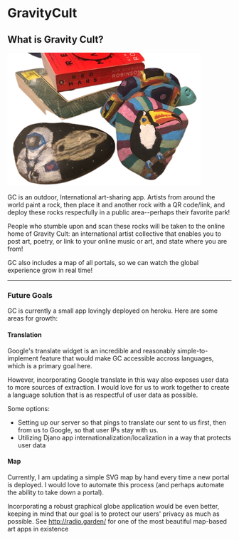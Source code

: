 # GravityCult

## What is Gravity Cult?

!['test'](https://github.com/eggsmayhem/GravityCult/blob/main/promotional/GCstonesnobacksmall.png)

GC is an outdoor, International art-sharing app. Artists from around the world paint a rock, then place it and another rock with a QR code/link, and deploy these rocks respecfully in a public area--perhaps their favorite park!

People who stumble upon and scan these rocks will be taken to the online home of Gravity Cult: an international artist collective that enables you to post art, poetry, or link to your online music or art, and state where you are from!

GC also includes a map of all portals, so we can watch the global experience grow in real time!

---

### Future Goals

GC is currently a small app lovingly deployed on heroku. Here are some areas for growth:

#### Translation

Google's translate widget is an incredible and reasonably simple-to-implement feature that would make GC accessible accross languages, which is a primary goal here.

However, incorporating Google translate in this way also exposes user data to more sources of extraction. I would love for us to work together to create a language solution that is as respectful of user data as possible.

Some options:
* Setting up our server so that pings to translate our sent to us first, then from us to Google, so that user IPs stay with us.
* Utilizing Djano app internationalization/localization in a way that protects user data

#### Map
Currently, I am updating a simple SVG map by hand every time a new portal is deployed. I would love to automate this process (and perhaps automate the ability to take down a portal).

Incorporating a robust graphical globe application would be even better, keeping in mind that our goal is to protect our users' privacy as much as possible. See http://radio.garden/ for one of the most beautiful map-based art apps in existence

